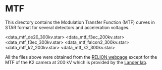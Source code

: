 # MTF

This directory contains the Modulation Transfer Function (MTF) curves in STAR format for several detectors and acceleration voltages.

<data_mtf_de20_300kv.star>
<data_mtf_f3ec_200kv.star>
<data_mtf_f3ec_300kv.star>
<data_mtf_falcon2_300kv.star>
<data_mtf_k2_200kv.star>
<data_mtf_k2_300kv.star>

All the files above were obtained from the [RELION webpage](https://www3.mrc-lmb.cam.ac.uk/relion/index.php/FAQs#Where_can_I_find_MTF_curves_for_typical_detectors.3F) except for the MTF of the K2 camera at 200 kV which is provided by the [Lander lab](http://www.lander-lab.com/downloads/mtf-k2-200kev.star).

